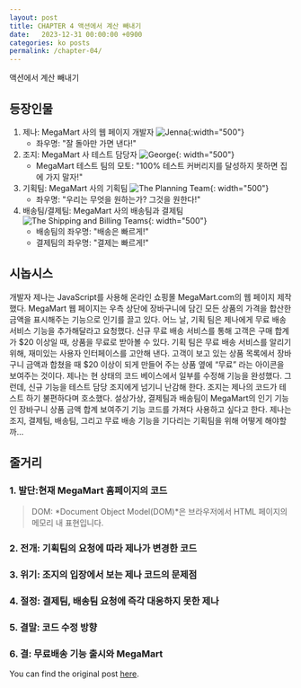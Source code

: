 ```yaml
---
layout: post
title: CHAPTER 4 액션에서 계산 빼내기
date:   2023-12-31 00:00:00 +0900
categories: ko posts
permalink: /chapter-04/
---
```


액션에서 계산 빼내기

## 등장인물

1. 제나: MegaMart 사의 웹 페이지 개발자
  ![Jenna](https://drek4537l1klr.cloudfront.net/normand/Figures/f0064-01.jpg){:width="500"}
    * 좌우명: "잘 돌아만 가면 낸다!"
2. 조지: MegaMart 사 테스트 담당자
  ![George](https://drek4537l1klr.cloudfront.net/normand/Figures/f0065-01.jpg){: width="500"}
    * MegaMart 테스트 팀의 모토: "100% 테스트 커버리지를 달성하지 못하면 집에 가지 말자!"
3. 기획팀: MegaMart 사의 기획팀
  ![The Planning Team](https://drek4537l1klr.cloudfront.net/normand/Figures/f0066-01.jpg){: width="500"}
    * 좌우명: "우리는 무엇을 원하는가? 그것을 원한다!"
4. 배송팀/결제팀: MegaMart 사의 배송팀과 결제팀
  ![The Shipping and Billing Teams](https://drek4537l1klr.cloudfront.net/normand/Figures/f0067-01.jpg){: width="500"}
    * 배송팀의 좌우명: "배송은 빠르게!"
    * 결제팀의 좌우명: "결제는 빠르게!"

## 시놉시스

개발자 제나는 JavaScript를 사용해 온라인 쇼핑몰 MegaMart.com의 웹 페이지 제작했다. MegaMart 웹 페이지는 우측 상단에 장바구니에 담긴 모든 상품의 가격을 합산한 금액을 표시해주는 기능으로 인기를 끌고 있다. 어느 날, 기획 팀은 제나에게 무료 배송 서비스 기능을 추가해달라고 요청했다. 신규 무료 배송 서비스를 통해 고객은 구매 합계가 $20 이상일 때, 상품을 무료로 받아볼 수 있다. 기획 팀은 무료 배송 서비스를 알리기 위해, 재미있는 사용자 인터페이스를 고안해 낸다. 고객이 보고 있는 상품 목록에서 장바구니 금액과 합쳤을 때 $20 이상이 되게 만들어 주는 상품 옆에 “무료” 라는 아이콘을 보여주는 것이다. 제나는 현 상태의 코드 베이스에서 일부를 수정해 기능을 완성했다. 그런데, 신규 기능을 테스트 담당 조지에게 넘기니 난감해 한다. 조지는 제나의 코드가 테스트 하기 불편하다며 호소했다. 설상가상, 결제팀과 배송팀이 MegaMart의 인기 기능인 장바구니 상품 금액 합계 보여주기 기능 코드를 가져다 사용하고 싶다고 한다. 제나는 조지, 결제팀, 배송팀, 그리고 무료 배송 기능을 기다리는 기획팀을 위해 어떻게 해야할까…

## 줄거리

### 1. 발단:현재 MegaMart 홈페이지의 코드

   > DOM: *Document Object Model(DOM)*은 브라우저에서 HTML 페이지의 메모리 내 표현입니다.

### 2. 전개: 기획팀의 요청에 따라 제나가 변경한 코드

### 3. 위기: 조지의 입장에서 보는 제나 코드의 문제점

### 4. 절정: 결제팀, 배송팀 요청에 즉각 대응하지 못한 제나

### 5. 결말: 코드 수정 방향

### 6. 결: 무료배송 기능 출시와 MegaMart

You can find the original post [here](https://livebook.manning.com/book/grokking-simplicity/chapter-4/).
